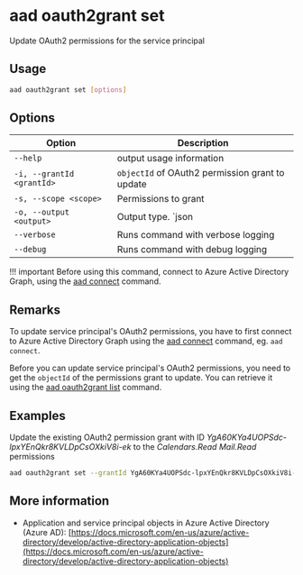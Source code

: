 # aad oauth2grant set

Update OAuth2 permissions for the service principal

## Usage

```sh
aad oauth2grant set [options]
```

## Options

Option|Description
------|-----------
`--help`|output usage information
`-i, --grantId <grantId>`|`objectId` of OAuth2 permission grant to update
`-s, --scope <scope>`|Permissions to grant
`-o, --output <output>`|Output type. `json|text`. Default `text`
`--verbose`|Runs command with verbose logging
`--debug`|Runs command with debug logging

!!! important
    Before using this command, connect to Azure Active Directory Graph, using the [aad connect](../connect.md) command.

## Remarks

To update service principal's OAuth2 permissions, you have to first connect to Azure Active Directory Graph using the [aad connect](../connect.md) command, eg. `aad connect`.

Before you can update service principal's OAuth2 permissions, you need to get the `objectId` of the permissions grant to update. You can retrieve it using the [aad oauth2grant list](./oauth2grant-list.md) command.

## Examples

Update the existing OAuth2 permission grant with ID _YgA60KYa4UOPSdc-lpxYEnQkr8KVLDpCsOXkiV8i-ek_ to the _Calendars.Read Mail.Read_ permissions

```sh
aad oauth2grant set --grantId YgA60KYa4UOPSdc-lpxYEnQkr8KVLDpCsOXkiV8i-ek --scope "Calendars.Read Mail.Read"
```

## More information

- Application and service principal objects in Azure Active Directory (Azure AD): [https://docs.microsoft.com/en-us/azure/active-directory/develop/active-directory-application-objects](https://docs.microsoft.com/en-us/azure/active-directory/develop/active-directory-application-objects)